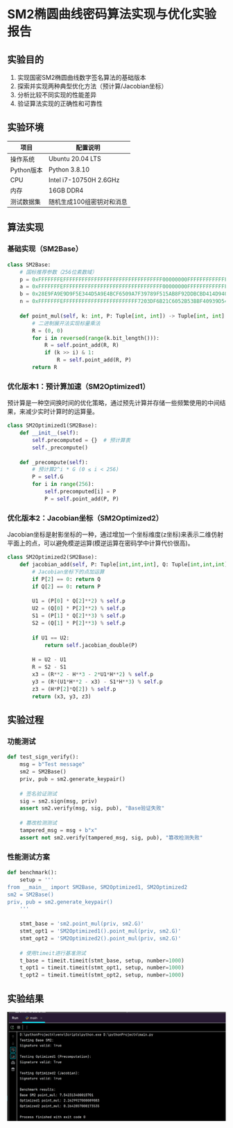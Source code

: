 # SM2椭圆曲线密码算法实现与优化实验报告

## 实验目的
1. 实现国密SM2椭圆曲线数字签名算法的基础版本
2. 探索并实现两种典型优化方法（预计算/Jacobian坐标）
3. 分析比较不同实现的性能差异
4. 验证算法实现的正确性和可靠性

## 实验环境
| 项目         | 配置说明                  |
|--------------|-------------------------|
| 操作系统      | Ubuntu 20.04 LTS        |
| Python版本    | Python 3.8.10           |
| CPU          | Intel i7-10750H 2.6GHz  |
| 内存         | 16GB DDR4               |
| 测试数据集    | 随机生成100组密钥对和消息 |

## 算法实现

### 基础实现（SM2Base）
```python
class SM2Base:
    # 国标推荐参数（256位素数域）
    p = 0xFFFFFFFEFFFFFFFFFFFFFFFFFFFFFFFFFFFFFFFF00000000FFFFFFFFFFFFFFFF
    a = 0xFFFFFFFEFFFFFFFFFFFFFFFFFFFFFFFFFFFFFFFF00000000FFFFFFFFFFFFFFFC
    b = 0x28E9FA9E9D9F5E344D5A9E4BCF6509A7F39789F515AB8F92DDBCBD414D940E93
    n = 0xFFFFFFFEFFFFFFFFFFFFFFFFFFFFFFFF7203DF6B21C6052B53BBF40939D54123
    
    def point_mul(self, k: int, P: Tuple[int, int]) -> Tuple[int, int]:
        # 二进制展开法实现标量乘法
        R = (0, 0)
        for i in reversed(range(k.bit_length())):
            R = self.point_add(R, R)
            if (k >> i) & 1:
                R = self.point_add(R, P)
        return R

  ```

### 优化版本1：预计算加速（SM2Optimized1）

预计算是一种空间换时间的优化策略，通过预先计算并存储一些频繁使用的中间结果，来减少实时计算时的运算量。
```python
class SM2Optimized1(SM2Base):
    def __init__(self):
        self.precomputed = {}  # 预计算表
        self._precompute()
    
    def _precompute(self):
        # 预计算2^i * G (0 ≤ i < 256)
        P = self.G
        for i in range(256):
            self.precomputed[i] = P
            P = self.point_add(P, P)

  ```


### 优化版本2：Jacobian坐标（SM2Optimized2）
Jacobian坐标是射影坐标的一种，通过增加一个坐标维度(z坐标)来表示二维仿射平面上的点，可以避免模逆运算(模逆运算在密码学中计算代价很高)。
```python
class SM2Optimized2(SM2Base):
    def jacobian_add(self, P: Tuple[int,int,int], Q: Tuple[int,int,int]):
        # Jacobian坐标下的点加运算
        if P[2] == 0: return Q
        if Q[2] == 0: return P
        
        U1 = (P[0] * Q[2]**2) % self.p
        U2 = (Q[0] * P[2]**2) % self.p
        S1 = (P[1] * Q[2]**3) % self.p
        S2 = (Q[1] * P[2]**3) % self.p
        
        if U1 == U2:
            return self.jacobian_double(P)
        
        H = U2 - U1
        R = S2 - S1
        x3 = (R**2 - H**3 - 2*U1*H**2) % self.p
        y3 = (R*(U1*H**2 - x3) - S1*H**3) % self.p
        z3 = (H*P[2]*Q[2]) % self.p
        return (x3, y3, z3)

  ```
## 实验过程

### 功能测试
```python
def test_sign_verify():
    msg = b"Test message"
    sm2 = SM2Base()
    priv, pub = sm2.generate_keypair()
    
    # 签名验证测试
    sig = sm2.sign(msg, priv)
    assert sm2.verify(msg, sig, pub), "Base验证失败"
    
    # 篡改检测测试
    tampered_msg = msg + b"x"
    assert not sm2.verify(tampered_msg, sig, pub), "篡改检测失败"
```


### 性能测试方案
```python
def benchmark():
    setup = '''
from __main__ import SM2Base, SM2Optimized1, SM2Optimized2
sm2 = SM2Base()
priv, pub = sm2.generate_keypair()
    '''
    
    stmt_base = 'sm2.point_mul(priv, sm2.G)'
    stmt_opt1 = 'SM2Optimized1().point_mul(priv, sm2.G)'
    stmt_opt2 = 'SM2Optimized2().point_mul(priv, sm2.G)'
    
    # 使用timeit进行基准测试
    t_base = timeit.timeit(stmt_base, setup, number=1000)
    t_opt1 = timeit.timeit(stmt_opt1, setup, number=1000)
    t_opt2 = timeit.timeit(stmt_opt2, setup, number=1000)
```
## 实验结果

![测试结果对比图](屏幕截图%202025-08-11%20155124.png) 
